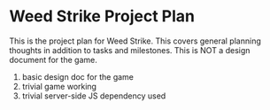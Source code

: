 # Weed Strike Project Plan

This is the project plan for Weed Strike. This covers general planning thoughts in addition to tasks and milestones. This is NOT a design document for the game.

1. basic design doc for the game
1. trivial game working
1. trivial server-side JS dependency used
